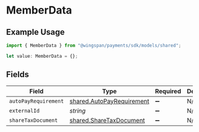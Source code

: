 # MemberData

## Example Usage

```typescript
import { MemberData } from "@wingspan/payments/sdk/models/shared";

let value: MemberData = {};
```

## Fields

| Field                                                                         | Type                                                                          | Required                                                                      | Description                                                                   |
| ----------------------------------------------------------------------------- | ----------------------------------------------------------------------------- | ----------------------------------------------------------------------------- | ----------------------------------------------------------------------------- |
| `autoPayRequirement`                                                          | [shared.AutoPayRequirement](../../../sdk/models/shared/autopayrequirement.md) | :heavy_minus_sign:                                                            | N/A                                                                           |
| `externalId`                                                                  | *string*                                                                      | :heavy_minus_sign:                                                            | N/A                                                                           |
| `shareTaxDocument`                                                            | [shared.ShareTaxDocument](../../../sdk/models/shared/sharetaxdocument.md)     | :heavy_minus_sign:                                                            | N/A                                                                           |